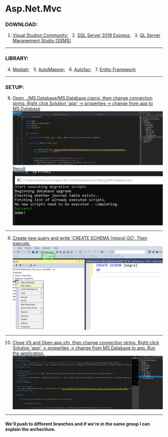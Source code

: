 # Asp.Net.Mvc 

### DOWNLOAD:

1. [Visual Studion Community][1]; &nbsp; 2. [SQL Server 2019 Express][2]; &nbsp; 3. [QL Server Management Studio (SSMS)][3]

---

### LIBRARY:

4. [Mediatr][4]; &nbsp; 5. [AutoMapper][5]; &nbsp; 6. [Autofac][6]; &nbsp; 7. [Entity Framework][7]

---

### SETUP:

8. <a href="">Open ../MS.Database/MS.Database.csproj, then change connection string. Right click Solution 'app' -> properties -> change from app to MS.Database</a>![alt text][8]<br /><a href="">Result</a> <br />![alt text][8a]

---

9. <a href="">Create new query and write \'CREATE SCHEMA [migra] GO\'. Then execute.</a>![alt text][9]

---

10. <a href="">Close VS and Open app.s1n, then change connection string. Right click Solution 'app' -> properties -> change from MS.Database to app. Run the application.</a>![alt text][10]

---

#### We'll push to different branches and if we're in the same group I can explain the archectiure.

[1]: https://visualstudio.microsoft.com/vs/community/                                             "Visual Studion Community"
[2]: https://www.microsoft.com/en-us/sql-server/sql-server-downloads/                             "SQL Server 2019 Express"
[3]: https://docs.microsoft.com/en-us/sql/ssms/download-sql-server-management-studio-ssms/        "SQL Server Management Studio (SSMS)"
[4]: https://github.com/jbogard/MediatR/wiki/                                                     "Mediatr"
[5]: https://automapper.org/                                                                      "AutoMapper"
[6]: https://docs.microsoft.com/en-us/ef/#pivot=ef6x/                                             "Autofac"
[7]: https://visualstudio.microsoft.com/vs/community/                                             "Entity Framework"
[8]: /images/connection.png                                                                       "Database"
[8a]: /images/dbscript.png                                                                         "DBSuccess"
[9]: /images/script.png                                                                          "Schema"
[10]: /images/webconfig.png                                                                       "Connection"
